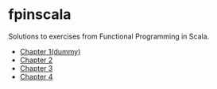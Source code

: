 # fpinscala
Solutions to exercises from Functional Programming in Scala.
- [Chapter 1(dummy)](fpinscala/src/main/scala/Chapter1/main.scala)
- [Chapter 2](fpinscala/src/main/scala/Chapter2/main.scala)
- [Chapter 3](fpinscala/src/main/scala/Chapter3/main.scala)
- [Chapter 4](fpinscala/src/main/scala/Chapter4/main.scala)